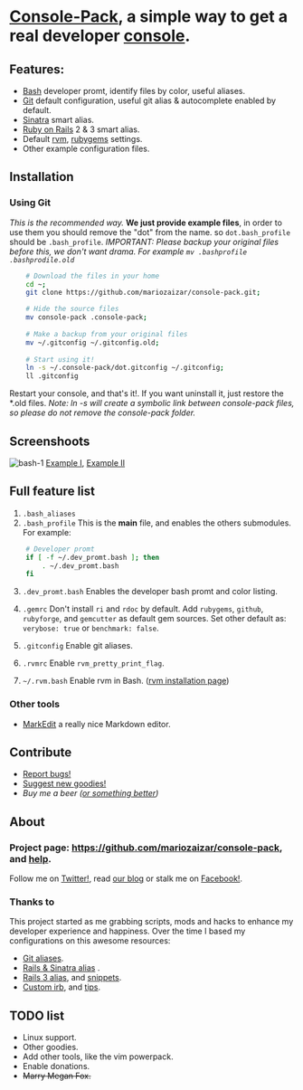 # [Console-Pack][repo], a simple way to get a real developer [console][cli].

## Features:

- [Bash][bash] developer promt, identify files by color, useful aliases. 
- [Git][git] default configuration, useful git alias & autocomplete enabled by default.
- [Sinatra][sinatra] smart alias.
- [Ruby on Rails][rails] 2 & 3 smart alias.
- Default [rvm][rvm], [rubygems][gem] settings.
- Other example configuration files. 

## Installation

### Using Git

_This is the recommended way._
**We just provide example files**, in order to use them you should remove the "dot" from the name. so `dot.bash_profile` should be `.bash_profile`. _IMPORTANT: Please backup your original files before this, we don't want drama. For example `mv .bashprofile .bashprodile.old`_

```sh
    # Download the files in your home
    cd ~;
    git clone https://github.com/mariozaizar/console-pack.git;

    # Hide the source files
    mv console-pack .console-pack;
    
    # Make a backup from your original files
    mv ~/.gitconfig ~/.gitconfig.old;
		
    # Start using it!
    ln -s ~/.console-pack/dot.gitconfig ~/.gitconfig;
    ll .gitconfig
```

Restart your console, and that's it!. If you want uninstall it, just restore the *.old files.
_Note: ln -s will create a symbolic link between console-pack files, so please do not remove the console-pack folder._

## Screenshoots

![bash-1](http://github.com/mariozaizar/console-pack/raw/master/images/bash-1.jpg)
[Example I](http://github.com/mariozaizar/console-pack/raw/master/images/bash-1.jpg), [Example II](http://github.com/mariozaizar/console-pack/raw/master/images/bash-2.jpg)

## Full feature list

1. `.bash_aliases`
2. `.bash_profile`
This is the **main** file, and enables the others submodules. For example:
```sh
    # Developer promt
    if [ -f ~/.dev_promt.bash ]; then
    	. ~/.dev_promt.bash
    fi
```
3. `.dev_promt.bash`
Enables the developer bash promt and color listing. 

4. `.gemrc`
Don't install `ri` and `rdoc` by default.
Add `rubygems`, `github`, `rubyforge`, and `gemcutter` as default gem sources.
Set other default as: `verybose: true` or `benchmark: false`.

5. `.gitconfig`
Enable git aliases.

2. `.rvmrc`
Enable `rvm_pretty_print_flag`.

3. `~/.rvm.bash`
Enable rvm in Bash. ([rvm installation page][rvm])
 
### Other tools

* [MarkEdit][markedit] a really nice Markdown editor.

## Contribute

* [Report bugs!](https://github.com/mariozaizar/console-pack/issues?labels=Bugs)
* [Suggest new goodies!](https://github.com/mariozaizar/console-pack/issues?labels=Features)
* _Buy me a beer ([or something better][amazon])_

## About

### Project page: <https://github.com/mariozaizar/console-pack>, and [help](https://github.com/mariozaizar/console-pack/issues?labels=Help).
Follow me on [Twitter!][twitter], read [our blog][crowdint] or stalk me on [Facebook!][facebook].

### Thanks to

This project started as me grabbing scripts, mods and hacks to enhance my developer experience and happiness.
Over the time I based my configurations on this awesome resources: 

- [Git aliases](http://library.edgecase.com/git_immersion/lab_11.html).
- [Rails & Sinatra alias](http://openmonkey.com/2009/03/06/adaptive-script-console-shell-alias-for-both-rails-and-sinatra/) .
- [Rails 3 alias](http://matthewhutchinson.net/2010/9/19/rails-3-bash-aliases-and-irbrc-configs),  and [snippets](http://snippets.rorbuilder.info/posts/show/272).
- [Custom irb](http://iain.nl/2010/07/customizing-irb-2010-edition/), and [tips](http://robots.thoughtbot.com/post/159806033/irb-script-console-tips).

## TODO list

* Linux support.
* Other goodies.
* Add other tools, like the vim powerpack.
* Enable donations.
* <del>Marry Megan Fox.</del>

[twitter]: http://twitter.com/mariozaizar
[facebook]: http://facebook.com/mariozaizar
[crowdint]: http://blog.crowdint.com
[amazon]: http://amzn.com/w/18ZQSVYATE5M1
[repo]: https://github.com/mariozaizar/console-pack.git;

[cli]: http://en.wikipedia.org/wiki/Command_line_interface
[markedit]: http://keshiki.net/markdown-editor/

[git]: http://git-scm.com/
[sinatra]: http://www.sinatrarb.com/
[rails]: http://rubyonrails.org/
[rvm]: https://rvm.beginrescueend.com/
[gem]: http://rubygems.org/
[bash]: http://www.gnu.org/software/bash/
